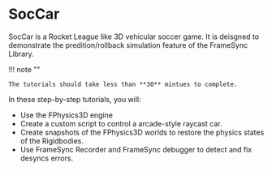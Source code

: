 # **SocCar**

SocCar is a Rocket League like 3D vehicular soccer game. It is deisgned to demonstrate the predition/rollback simulation feature of the FrameSync Library.

!!! note ""
    
    The tutorials should take less than **30** mintues to complete.

In these step-by-step tutorials, you will:

- Use the FPhysics3D engine
- Create a custom script to control a arcade-style raycast car.
- Create snapshots of the FPhysics3D worlds to restore the physics states of the Rigidbodies.
- Use FrameSync Recorder and FrameSync debugger to detect and fix desyncs errors.
